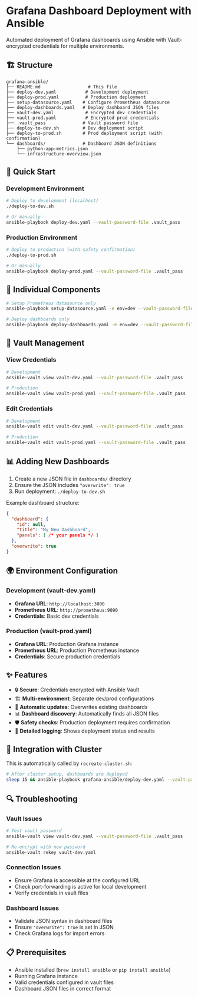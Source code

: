 # Grafana Dashboard Deployment with Ansible

Automated deployment of Grafana dashboards using Ansible with Vault-encrypted credentials for multiple environments.

## 🏗️ Structure

```
grafana-ansible/
├── README.md                  # This file
├── deploy-dev.yaml           # Development deployment
├── deploy-prod.yaml          # Production deployment  
├── setup-datasource.yaml    # Configure Prometheus datasource
├── deploy-dashboards.yaml   # Deploy dashboard JSON files
├── vault-dev.yaml            # Encrypted dev credentials
├── vault-prod.yaml           # Encrypted prod credentials
├── .vault_pass              # Vault password file
├── deploy-to-dev.sh         # Dev deployment script
├── deploy-to-prod.sh        # Prod deployment script (with confirmation)
└── dashboards/              # Dashboard JSON definitions
    ├── python-app-metrics.json
    └── infrastructure-overview.json
```

## 🚀 Quick Start

### Development Environment
```bash
# Deploy to development (localhost)
./deploy-to-dev.sh

# Or manually
ansible-playbook deploy-dev.yaml --vault-password-file .vault_pass
```

### Production Environment
```bash
# Deploy to production (with safety confirmation)
./deploy-to-prod.sh

# Or manually
ansible-playbook deploy-prod.yaml --vault-password-file .vault_pass
```

## 🔧 Individual Components

```bash
# Setup Prometheus datasource only
ansible-playbook setup-datasource.yaml -e env=dev --vault-password-file .vault_pass

# Deploy dashboards only
ansible-playbook deploy-dashboards.yaml -e env=dev --vault-password-file .vault_pass
```

## 🔐 Vault Management

### View Credentials
```bash
# Development
ansible-vault view vault-dev.yaml --vault-password-file .vault_pass

# Production
ansible-vault view vault-prod.yaml --vault-password-file .vault_pass
```

### Edit Credentials
```bash
# Development
ansible-vault edit vault-dev.yaml --vault-password-file .vault_pass

# Production
ansible-vault edit vault-prod.yaml --vault-password-file .vault_pass
```

## 📊 Adding New Dashboards

1. Create a new JSON file in `dashboards/` directory
2. Ensure the JSON includes `"overwrite": true`
3. Run deployment: `./deploy-to-dev.sh`

Example dashboard structure:
```json
{
  "dashboard": {
    "id": null,
    "title": "My New Dashboard",
    "panels": [ /* your panels */ ]
  },
  "overwrite": true
}
```

## 🌍 Environment Configuration

### Development (vault-dev.yaml)
- **Grafana URL**: `http://localhost:3000`
- **Prometheus URL**: `http://prometheus:9090`
- **Credentials**: Basic dev credentials

### Production (vault-prod.yaml)
- **Grafana URL**: Production Grafana instance
- **Prometheus URL**: Production Prometheus instance
- **Credentials**: Secure production credentials

## ✨ Features

- 🔒 **Secure**: Credentials encrypted with Ansible Vault
- 🏗️ **Multi-environment**: Separate dev/prod configurations
- 🔄 **Automatic updates**: Overwrites existing dashboards
- 📊 **Dashboard discovery**: Automatically finds all JSON files
- 🛡️ **Safety checks**: Production deployment requires confirmation
- 📝 **Detailed logging**: Shows deployment status and results

## 🧪 Integration with Cluster

This is automatically called by `recreate-cluster.sh`:
```bash
# After cluster setup, dashboards are deployed
sleep 15 && ansible-playbook grafana-ansible/deploy-dev.yaml --vault-password-file grafana-ansible/.vault_pass
```

## 🔍 Troubleshooting

### Vault Issues
```bash
# Test vault password
ansible-vault view vault-dev.yaml --vault-password-file .vault_pass

# Re-encrypt with new password
ansible-vault rekey vault-dev.yaml
```

### Connection Issues
- Ensure Grafana is accessible at the configured URL
- Check port-forwarding is active for local development
- Verify credentials in vault files

### Dashboard Issues
- Validate JSON syntax in dashboard files
- Ensure `"overwrite": true` is set in JSON
- Check Grafana logs for import errors

## 📋 Prerequisites

- Ansible installed (`brew install ansible` or `pip install ansible`)
- Running Grafana instance
- Valid credentials configured in vault files
- Dashboard JSON files in correct format
